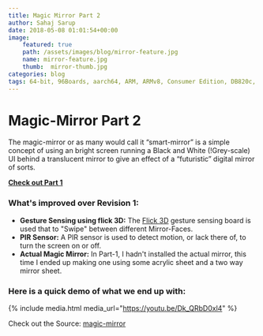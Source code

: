 ```yaml
---
title: Magic Mirror Part 2
author: Sahaj Sarup
date: 2018-05-08 01:01:54+00:00
image:
    featured: true
    path: /assets/images/blog/mirror-feature.jpg
    name: mirror-feature.jpg
    thumb:  mirror-thumb.jpg
categories: blog
tags: 64-bit, 96Boards, aarch64, ARM, ARMv8, Consumer Edition, DB820c, hiKey, MRAA, GPIO, I2C, UART, qt5
---
```


# Magic-Mirror Part 2

The magic-mirror or as many would call it “smart-mirror” is a simple concept of using an bright screen running a Black and White (!Grey-scale) UI behind a translucent mirror to give an effect of a “futuristic” digital mirror of sorts.

**[Check out Part 1](/blog/magic-mirror-part-1/)**

### What's improved over Revision 1:
- **Gesture Sensing using flick 3D:** The [Flick 3D](/blog/flick3d/) gesture sensing board is used that to "Swipe" between different Mirror-Faces.
- **PIR Sensor:** A PIR sensor is used to detect motion, or lack there of, to turn the screen on or off.
- **Actual Magic Mirror:** In Part-1, I hadn't installed the actual mirror, this time I ended up making one using some acrylic sheet and a two way mirror sheet.

### Here is a quick demo of what we end up with:

{% include media.html media_url="https://youtu.be/Dk_QRbD0xl4" %}

Check out the Source: [magic-mirror](https://github.com/96boards-projects/magic-mirror)
